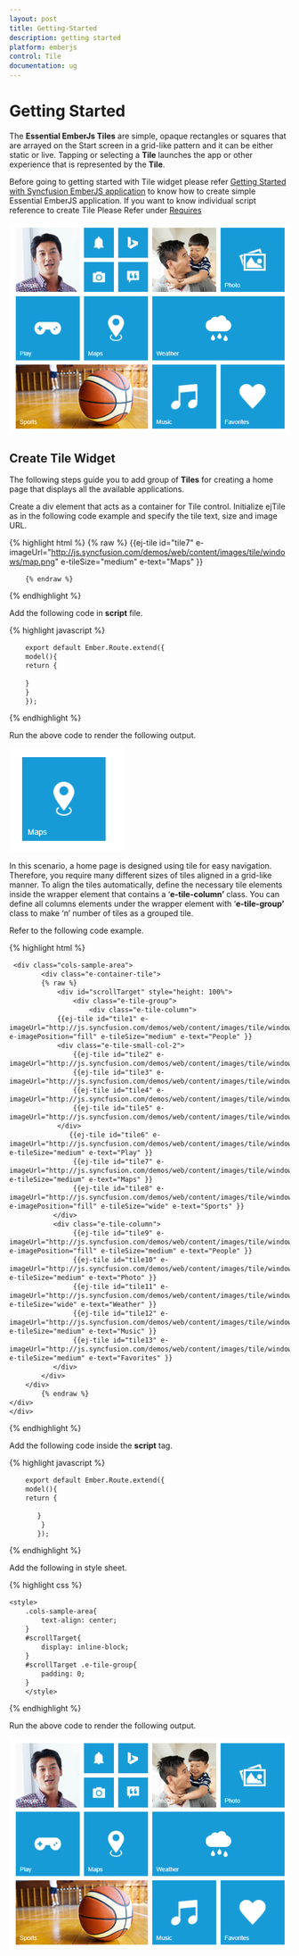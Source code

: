 ```yaml
---
layout: post
title: Getting-Started
description: getting started
platform: emberjs
control: Tile
documentation: ug
---
```


# Getting Started

The **Essential EmberJs Tiles** are simple, opaque rectangles or squares that are arrayed on the Start screen in a grid-like pattern and it can be either static or live. Tapping or selecting a **Tile** launches the app or other experience that is represented by the **Tile**.                            

Before going to getting started with Tile widget please refer [Getting Started with Syncfusion EmberJS application](https://help.syncfusion.com/emberjs/overview/)  to know how to create simple Essential EmberJS application.
If you want to know individual script reference to create Tile Please Refer under [Requires](https://help.syncfusion.com/api/js/ejtile/)                   


![](Getting-Started_images/Getting-Started_img1.png)

## Create Tile Widget

The following steps guide you to add group of **Tiles** for creating a home page that displays all the available applications.


Create a div element that acts as a container for Tile control. Initialize ejTile as in the following code example and specify the tile text, size and image URL.



{% highlight html %}
        {% raw %}
        {{ej-tile id="tile7" e-imageUrl="http://js.syncfusion.com/demos/web/content/images/tile/windows/map.png"  e-tileSize="medium" e-text="Maps" }} 
        
        {% endraw %}

{% endhighlight %}

Add the following code in **script** file.

{% highlight javascript %}
 
        export default Ember.Route.extend({
        model(){
        return {
            
        }
        }
        });
    
 
{% endhighlight %}

Run the above code to render the following output. 

![](Getting-Started_images/Getting-Started_img2.png)

In this scenario, a home page is designed using tile for easy navigation. Therefore, you require many different sizes of tiles aligned in a grid-like manner. To align the tiles automatically, define the necessary tile elements inside the wrapper element that contains a ‘**e-tile-column’** class. You can define all columns elements under the wrapper element with ‘**e-tile-group’** class to make ‘n’ number of tiles as a grouped tile.

Refer to the following code example.



{% highlight html %}
    
     <div class="cols-sample-area">
            <div class="e-container-tile">
            {% raw %}
                <div id="scrollTarget" style="height: 100%">
                    <div class="e-tile-group">
                        <div class="e-tile-column">
                {{ej-tile id="tile1" e-imageUrl="http://js.syncfusion.com/demos/web/content/images/tile/windows/people_1.png" e-imagePosition="fill" e-tileSize="medium" e-text="People" }} 
                <div class="e-tile-small-col-2">
                    {{ej-tile id="tile2" e-imageUrl="http://js.syncfusion.com/demos/web/content/images/tile/windows/alerts.png"}} 
                    {{ej-tile id="tile3" e-imageUrl="http://js.syncfusion.com/demos/web/content/images/tile/windows/bing.png"}} 
                    {{ej-tile id="tile4" e-imageUrl="http://js.syncfusion.com/demos/web/content/images/tile/windows/camera.png"}} 
                    {{ej-tile id="tile5" e-imageUrl="http://js.syncfusion.com/demos/web/content/images/tile/windows/messages.png"}} 
                </div>
                   {{ej-tile id="tile6" e-imageUrl="http://js.syncfusion.com/demos/web/content/images/tile/windows/games.png"  e-tileSize="medium" e-text="Play" }} 
                    {{ej-tile id="tile7" e-imageUrl="http://js.syncfusion.com/demos/web/content/images/tile/windows/map.png"  e-tileSize="medium" e-text="Maps" }} 
                    {{ej-tile id="tile8" e-imageUrl="http://js.syncfusion.com/demos/web/content/images/tile/windows/sports.png" e-imagePosition="fill" e-tileSize="wide" e-text="Sports" }} 
               </div>
               <div class="e-tile-column">
                    {{ej-tile id="tile9" e-imageUrl="http://js.syncfusion.com/demos/web/content/images/tile/windows/people_2.png"  e-imagePosition="fill" e-tileSize="medium" e-text="People" }} 
                    {{ej-tile id="tile10" e-imageUrl="http://js.syncfusion.com/demos/web/content/images/tile/windows/pictures.png"  e-tileSize="medium" e-text="Photo" }} 
                    {{ej-tile id="tile11" e-imageUrl="http://js.syncfusion.com/demos/web/content/images/tile/windows/weather.png" e-tileSize="wide" e-text="Weather" }} 
                    {{ej-tile id="tile12" e-imageUrl="http://js.syncfusion.com/demos/web/content/images/tile/windows/music.png"  e-tileSize="medium" e-text="Music" }} 
                    {{ej-tile id="tile13" e-imageUrl="http://js.syncfusion.com/demos/web/content/images/tile/windows/favs.png" e-tileSize="medium" e-text="Favorites" }} 
               </div>
            </div>
        </div>
            {% endraw %}
    </div>
    </div>

{% endhighlight %}

Add the following code inside the **script** tag.

{% highlight javascript %}

        export default Ember.Route.extend({
        model(){
        return {
            
           }
            }
           });
 
{% endhighlight %}


Add the following in style sheet.

{% highlight css %}

    <style>
        .cols-sample-area{
            text-align: center;
        }
        #scrollTarget{
            display: inline-block;
        }
        #scrollTarget .e-tile-group{
            padding: 0;
        }
        </style>

{% endhighlight %}

Run the above code to render the following output.

![](Getting-Started_images/Getting-Started_img1.png)

